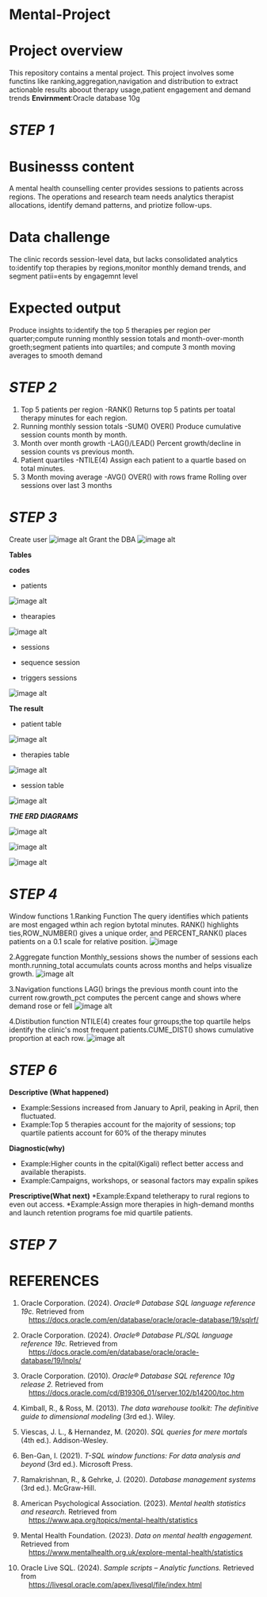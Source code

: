 # Mental-Project

# Project overview
This repository contains a mental project. 
This project involves some functins like ranking,aggregation,navigation and distribution to extract actionable results aboout therapy usage,patient engagement and demand trends
**Envirnment**:Oracle database 10g
        
# ***STEP 1***
  # **Businesss content**
A mental health counselling center provides sessions to patients across regions. The operations and research team needs analytics therapist allocations, identify demand patterns, and priotize follow-ups.
   
  # **Data challenge**
The clinic records session-level data, but lacks consolidated analytics to:identify top therapies by regions,monitor monthly demand trends, and segment patii=ents by engagemnt level 

  # **Expected output**
Produce insights to:identify the top 5 therapies per region per quarter;compute running monthly session totals and month-over-month groeth;segment patients into quartiles; and compute 3 month moving averages to smooth demand
      
# ***STEP 2***
1. Top 5 patients per region -RANK()
   Returns top 5 patints per toatal therapy minutes for each region.
2. Running monthly session totals -SUM() OVER()
   Produce cumulative session counts month by month.
3. Month over month growth -LAG()/LEAD()
   Percent growth/decline in session counts vs previous month.
4. Patient quartiles -NTILE(4)
   Assign each patient to a quartle based on total minutes.
5. 3 Month moving average -AVG() OVER() with rows frame
   Rolling over sessions over last 3 months

# ***STEP 3***
   Create user
   ![image alt](https://github.com/Melissa-10-10/Mental-Project/blob/089af6d120db4727d5145ee5bf47c9b88b6e71b9/Screenshot%20(216).png)
   Grant the DBA
  ![image alt](https://github.com/Melissa-10-10/plsql-window-functions--KAMANZI---MELISSA-/blob/752df6092d1dfe7550f90051946627f5c0c284dc/Screenshot%20(215).png)

**Tables**

   **codes**
  
   * patients
     
   ![image alt](https://github.com/Melissa-10-10/Mental-Project/blob/4f4a1b0642993f0131eb87eeaaa2a043ba7e01eb/Screenshot%20(217).png)

   * thearapies
  
   ![image alt](https://github.com/Melissa-10-10/Mental-Project/blob/70787dcfaf5cd2da7ce7c17e9da7232097b09998/Screenshot%20(218).png)
  
   * sessions
  
   * sequence session
  
   * triggers sessions
     
   ![image alt](https://github.com/Melissa-10-10/Mental-Project/blob/ca3237e3e33142f1f09fd7073a98725b53510ea1/Screenshot%20(219).png)
   
   **The result**
  
   * patient table
   
   ![image alt](https://github.com/Melissa-10-10/Mental-Project/blob/2ccf1987a0aa20fa58abbfdfbf2743cd31321dbc/Screenshot%20(220).png)
   
   * therapies table
   
   ![image alt](https://github.com/Melissa-10-10/Mental-Project/blob/f89473514a1628ed08e3fc40b0fc6166be4414ad/Screenshot%20(222).png)
   
   * session table
  
   ![image alt](https://github.com/Melissa-10-10/Mental-Project/blob/f1b22c6b635562ea68fe7bc763aa32e7ffecc9c1/Screenshot%20(221).png)

  ***THE ERD DIAGRAMS***
  
   ![image alt](https://github.com/Melissa-10-10/Mental-Project/blob/df9581bb1e62ab6dd57fc18f3ebc1f807a6f0b5e/Screenshot%20(223).png)

   ![image alt](https://github.com/Melissa-10-10/Mental-Project/blob/4f32d8f89101ea507d4dc23cf4c579c9b03cfae0/Screenshot%20(224).png)

   ![image alt](https://github.com/Melissa-10-10/Mental-Project/blob/45e44e333800aa422731f335b01cd593502ca1ea/Screenshot%20(225).png)

    
# ***STEP 4***
  
   
   Window functions
   1.Ranking Function
 The query identifies which patients are most engaged wthin ach region  bytotal minutes. RANK() highlights ties,ROW_NUMBER() gives a unique order, and PERCENT_RANK() places patients on a 0.1 scale for relative position.
 ![image](https://github.com/Melissa-10-10/Mental-Project/blob/e71049d70af8f7d004216295f421bb7fdf8b9913/Screenshot%20(226).png)


  2.Aggregate function
Monthly_sessions shows the number of sessions each month.running_total accumulats counts across months and helps visualize growth.
![image alt](https://github.com/Melissa-10-10/Mental-Project/blob/493ccb5a65ab2983c7d0c46557cafe28355fc486/Screenshot%20(227).png)


  3.Navigation functions
LAG() brings the previous month count into the current row.growth_pct computes the percent cange and shows where demand rose or fell
![image alt](https://github.com/Melissa-10-10/Mental-Project/blob/9f05dcafd63b14ee0e7195bd7b66f0a370a55252/Screenshot%20(228).png)


   4.Distibution function
NTILE(4) creates four grroups;the top quartile helps identify the clinic's most frequent patients.CUME_DIST() shows cumulative proportion at each row.
![image alt](https://github.com/Melissa-10-10/Mental-Project/blob/610d33a8123dae1c2dbba9b7bdd7ec46bef45076/Screenshot%20(229).png)

# ***STEP 6***
 
**Descriptive (What happened)**

  * Example:Sessions increased from January to April, peaking in April, then fluctuated.
  * Example:Top 5 therapies account for the majority of sessions; top quartile patients account for  60% of the therapy minutes


**Diagnostic(why)**

  * Example:Higher counts in the cpital(Kigali) reflect better access and available therapists.
  * Example:Campaigns, workshops, or seasonal factors may expalin spikes


**Prescriptive(What next)**
  *Example:Expand teletherapy to rural regions to even out access.
  *Example:Assign more therapies in high-demand months and launch retention programs foe mid quartile patients.

# ***STEP 7***

# **REFERENCES**
 

1. Oracle Corporation. (2024). *Oracle® Database SQL language reference 19c.* Retrieved from  
&nbsp;&nbsp;&nbsp;&nbsp;https://docs.oracle.com/en/database/oracle/oracle-database/19/sqlrf/  

2. Oracle Corporation. (2024). *Oracle® Database PL/SQL language reference 19c.* Retrieved from  
&nbsp;&nbsp;&nbsp;&nbsp;https://docs.oracle.com/en/database/oracle/oracle-database/19/lnpls/  

3. Oracle Corporation. (2010). *Oracle® Database SQL reference 10g release 2.* Retrieved from  
&nbsp;&nbsp;&nbsp;&nbsp;https://docs.oracle.com/cd/B19306_01/server.102/b14200/toc.htm  

4. Kimball, R., & Ross, M. (2013). *The data warehouse toolkit: The definitive guide to dimensional modeling* (3rd ed.). Wiley.  

5. Viescas, J. L., & Hernandez, M. (2020). *SQL queries for mere mortals* (4th ed.). Addison-Wesley.  

6. Ben-Gan, I. (2021). *T-SQL window functions: For data analysis and beyond* (3rd ed.). Microsoft Press.  

7. Ramakrishnan, R., & Gehrke, J. (2020). *Database management systems* (3rd ed.). McGraw-Hill.  

8. American Psychological Association. (2023). *Mental health statistics and research.* Retrieved from  
&nbsp;&nbsp;&nbsp;&nbsp;https://www.apa.org/topics/mental-health/statistics  

9. Mental Health Foundation. (2023). *Data on mental health engagement.* Retrieved from  
&nbsp;&nbsp;&nbsp;&nbsp;https://www.mentalhealth.org.uk/explore-mental-health/statistics  

10. Oracle Live SQL. (2024). *Sample scripts – Analytic functions.* Retrieved from  
&nbsp;&nbsp;&nbsp;&nbsp;https://livesql.oracle.com/apex/livesql/file/index.html




  

   
     
   
           
       
                

    
